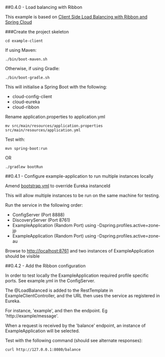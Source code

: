 ##0.4.0 - Load balancing with Ribbon

This example is based on [Client Side Load Balancing with Ribbon and Spring Cloud](https://spring.io/guides/gs/client-side-load-balancing/)

###Create the project skeleton

```
cd example-client
```

If using Maven:
```
./bin/boot-maven.sh
```

Otherwise, if using Gradle:
```
./bin/boot-gradle.sh
```

This will initialise a Spring Boot with the following:

- cloud-config-client
- cloud-eureka
- cloud-ribbon

Rename application.properties to application.yml

```
mv src/main/resources/application.properties src/main/resources/application.yml
```

Test with:

```
mvn spring-boot:run
```

OR

```
./gradlew bootRun
```

##0.4.1 - Configure example-application to run multiple instances locally

Amend [bootstrap.yml](../example-application/src/main/resources/bootstrap.yml) to override Eureka instanceId

This will allow multiple instances to be run on the same machine for testing.

Run the service in the following order:

- ConfigServer (Port 8888)
- DiscoveryServer (Port 8761)
- ExampleApplication (Random Port) using -Dspring.profiles.active=zone-jp
- ExampleApplication (Random Port) using -Dspring.profiles.active=zone-au

Browse to [http://localhost:8761](http://localhost:8761) and two instances of ExampleApplication should be visible

##0.4.2 - Add the Ribbon configuration

In order to test locally the ExampleApplication required profile specific ports. See example.yml in the ConfigServer.

The @LoadBalanced is added to the RestTemplate in ExampleClientController, and the URL then uses the service as registered in Eureka.

For instance, 'example', and then the endpoint. Eg 'http://example/message'.

When a request is received by the 'balance' endpoint, an instance of ExampleApplication will be selected.


Test with the following command (should see alternate responses):

```
curl http://127.0.0.1:8080/balance
```




















